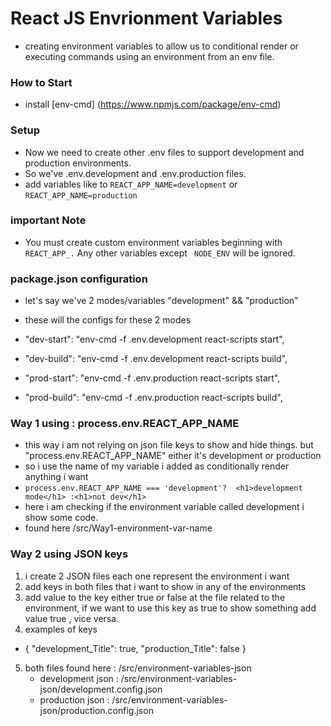 # React JS Envrionment Variables
- creating environment variables to allow us to conditional render or executing commands using an environment from an env file.

### How to Start
- install [env-cmd] (https://www.npmjs.com/package/env-cmd)

### Setup
- Now we need to create other .env files to support development and production environments.
- So we've .env.development and .env.production files.
- add variables like to ``` REACT_APP_NAME=development ``` or ``` REACT_APP_NAME=production ```

### important Note
- You must create custom environment variables beginning with ``` REACT_APP_. ``` Any other variables except ```  NODE_ENV ``` will be ignored.

### package.json configuration
- let's say we've 2 modes/variables "development" && "production"
- these will the configs for these 2 modes 

- "dev-start": "env-cmd -f .env.development react-scripts start",
- "dev-build": "env-cmd -f .env.development react-scripts build",
- "prod-start": "env-cmd -f .env.production react-scripts start",
- "prod-build": "env-cmd -f .env.production react-scripts build",


### Way 1 using : process.env.REACT_APP_NAME
- this way i am not relying on json file keys to show and hide things. but "process.env.REACT_APP_NAME" either it's development or production
- so i use the name of my variable i added as conditionally render anything i want
- ``` process.env.REACT_APP_NAME === 'development'?  <h1>development mode</h1> :<h1>not dev</h1> ```
- here i am checking if the environment variable called development i show some code.
- found here /src/Way1-environment-var-name

### Way 2 using JSON keys
1. i create 2 JSON files each one represent the environment i want
2. add keys in both files that i want to show in any of the environments 
3. add value to the key either true or false at the file related to the environment, if we want to use this key as true to show something add value true , vice versa.
4. examples of keys
-   {
        "development_Title": true,
        "production_Title": false
    }
5. both files found here : /src/environment-variables-json
    - development json : /src/environment-variables-json/development.config.json
    - production json : /src/environment-variables-json/production.config.json